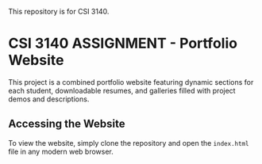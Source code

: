This repository is for CSI 3140.
# CSI 3140 ASSIGNMENT - Portfolio Website

This project is a combined portfolio website featuring dynamic sections for each student, downloadable resumes, and galleries filled with project demos and descriptions.


## Accessing the Website

To view the website, simply clone the repository and open the `index.html` file in any modern web browser.



